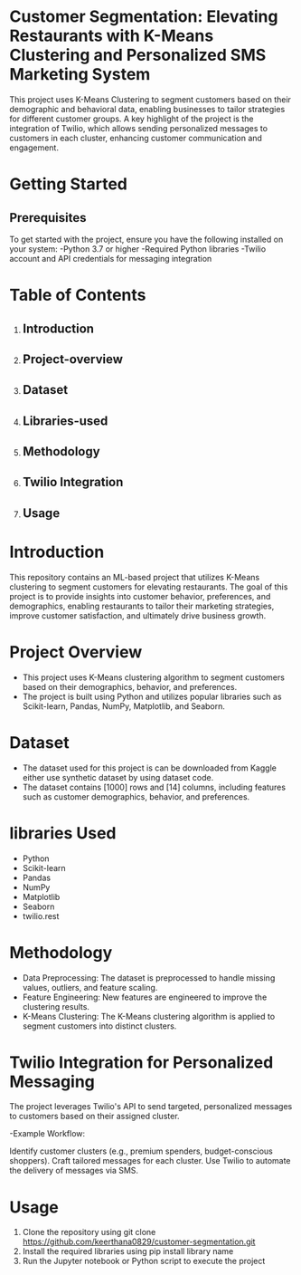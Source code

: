 # Customer Segmentation: Elevating Restaurants  with K-Means Clustering and Personalized SMS Marketing System
This project uses K-Means Clustering to segment customers based on their demographic and behavioral data, enabling businesses to tailor strategies for different customer groups.
A key highlight of the project is the integration of Twilio, which allows sending personalized messages to customers in each cluster, enhancing customer communication and engagement.

# Getting Started
## Prerequisites
To get started with the project, ensure you have the following installed on your system:
  -Python 3.7 or higher
  -Required Python libraries
  -Twilio account and API credentials for messaging integration

# Table of Contents
1. ## Introduction
2. ## Project-overview
3. ## Dataset
4. ## Libraries-used
5. ## Methodology
6. ## Twilio Integration 
7. ## Usage


# Introduction
This repository contains an ML-based project that utilizes K-Means clustering to segment customers for elevating restaurants. The goal of this project is to provide insights into customer behavior, preferences, and demographics, enabling restaurants to tailor their marketing strategies, improve customer satisfaction, and ultimately drive business growth.

# Project Overview
- This project uses K-Means clustering algorithm to segment customers based on their demographics, behavior, and preferences.
- The project is built using Python and utilizes popular libraries such as Scikit-learn, Pandas, NumPy, Matplotlib, and Seaborn.

# Dataset
- The dataset used for this project is can be downloaded from Kaggle either use synthetic dataset by using dataset code.
- The dataset contains [1000] rows and [14] columns, including features such as customer demographics, behavior, and preferences.

 # libraries Used
- Python
- Scikit-learn
- Pandas
- NumPy
- Matplotlib
- Seaborn
- twilio.rest

# Methodology
- Data Preprocessing: The dataset is preprocessed to handle missing values, outliers, and feature scaling.
- Feature Engineering: New features are engineered to improve the clustering results.
- K-Means Clustering: The K-Means clustering algorithm is applied to segment customers into distinct clusters.

# Twilio Integration for Personalized Messaging
The project leverages Twilio's API to send targeted, personalized messages to customers based on their assigned cluster.

-Example Workflow:

Identify customer clusters (e.g., premium spenders, budget-conscious shoppers).
Craft tailored messages for each cluster.
Use Twilio to automate the delivery of messages via SMS.

# Usage
1. Clone the repository using git clone https://github.com/keerthana0829/customer-segmentation.git 
2. Install the required libraries using pip install library name
3. Run the Jupyter notebook or Python script to execute the project
